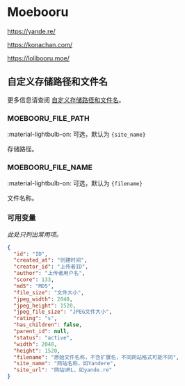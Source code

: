 # Moebooru

<https://yande.re/>

<https://konachan.com/>

<https://lolibooru.moe/>

## 自定义存储路径和文件名

更多信息请查阅 [自定义存储路径和文件名](../#customizing-storage-path--file-name)。

### MOEBOORU_FILE_PATH

:material-lightbulb-on: 可选，默认为 `{site_name}`

存储路径。

### MOEBOORU_FILE_NAME

:material-lightbulb-on: 可选，默认为 `{filename}`

文件名称。

### 可用变量

_此处只列出常用项。_

```json
{
  "id": "ID",
  "created_at": "创建时间",
  "creator_id": "上传者ID",
  "author": "上传者用户名",
  "score": 133,
  "md5": "MD5",
  "file_size": "文件大小",
  "jpeg_width": 2048,
  "jpeg_height": 1520,
  "jpeg_file_size": "JPEG文件大小",
  "rating": "s",
  "has_children": false,
  "parent_id": null,
  "status": "active",
  "width": 2048,
  "height": 1520,
  "filename": "原始文件名称，不含扩展名，不同网站格式可能不同",
  "site_name": "网站名称，如Yandere",
  "site_url": "网站URL，如yande.re"
}
```
